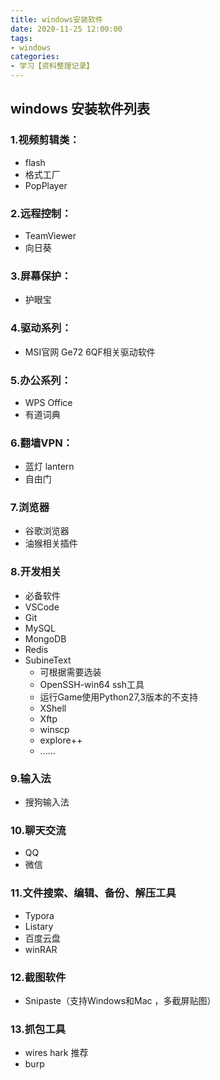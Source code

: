 ```yaml
---
title: windows安装软件
date: 2020-11-25 12:00:00
tags:
- windows
categories:
- 学习【资料整理记录】
---
```


## windows 安装软件列表

### 1.视频剪辑类：

- flash
- 格式工厂
- PopPlayer

### 2.远程控制：
- TeamViewer
- 向日葵

### 3.屏幕保护：
- 护眼宝

### 4.驱动系列：
- MSI官网 Ge72 6QF相关驱动软件

### 5.办公系列：
- WPS Office
- 有道词典

### 6.翻墙VPN：
- 蓝灯 lantern
- 自由门

### 7.浏览器
- 谷歌浏览器
- 油猴相关插件

### 8.开发相关
- 必备软件
- VSCode
- Git
- MySQL
- MongoDB
- Redis
- SubineText
	- 可根据需要选装
	- OpenSSH-win64  ssh工具
	- 运行Game使用Python27,3版本的不支持
	- XShell
	- Xftp
	- winscp
	- explore++
	- ......

### 9.输入法
- 搜狗输入法

### 10.聊天交流
- QQ
- 微信

### 11.文件搜索、编辑、备份、解压工具
- Typora
- Listary
- 百度云盘
- winRAR

### 12.截图软件

- Snipaste（支持Windows和Mac ，多截屏贴图）

### 13.抓包工具

- wires hark 推荐
- burp
